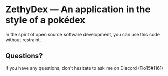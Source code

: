 ZethyDex — An application in the style of a pokédex
==================================================
In the spirit of open source software development, you can use this code without restraint.

Questions?
----------
If you have any questions, don't hesitate to ask me on Discord (Flo15#1161)
